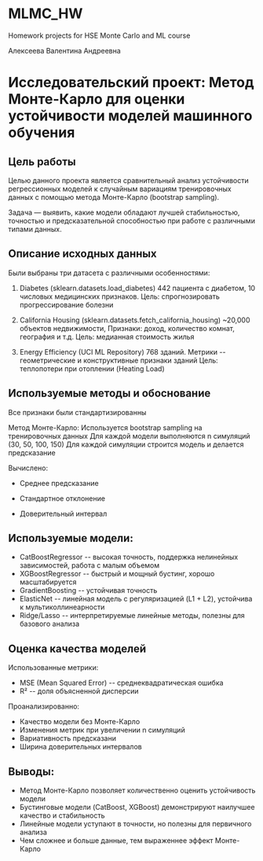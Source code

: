 # MLMC_HW
Homework projects for HSE Monte Carlo and ML course

Алексеева Валентина Андреевна


# Исследовательский проект: Метод Монте-Карло для оценки устойчивости моделей машинного обучения

## Цель работы

Целью данного проекта является сравнительный анализ устойчивости регрессионных моделей к случайным вариациям тренировочных данных с помощью метода Монте-Карло (bootstrap sampling).

Задача — выявить, какие модели обладают лучшей стабильностью, точностью и предсказательной способностью при работе с различными типами данных.

## Описание исходных данных

Были выбраны три датасета с различными особенностями:

1. Diabetes (sklearn.datasets.load_diabetes)
442 пациента с диабетом,
10 числовых медицинских признаков.
Цель: спрогнозировать прогрессирование болезни

2. California Housing (sklearn.datasets.fetch_california_housing)
~20,000 объектов недвижимости,
Признаки: доход, количество комнат, география и т.д.
Цель: медианная стоимость жилья

3. Energy Efficiency (UCI ML Repository)
768 зданий.
Метрики -- геометрические и конструктивные признаки зданий
Цель: теплопотери при отоплении (Heating Load)

## Используемые методы и обоснование

Все признаки были стандартизированны

Метод Монте-Карло:
Используется bootstrap sampling на тренировочных данных
Для каждой модели выполняются n симуляций (30, 50, 100, 150)
Для каждой симуляции строится модель и делается предсказание

Вычислено:

* Среднее предсказание

* Стандартное отклонение

* Доверительный интервал

## Используемые модели:

* CatBoostRegressor -- высокая точность, поддержка нелинейных зависимостей, работа с малым объемом
* XGBoostRegressor -- быстрый и мощный бустинг, хорошо масштабируется
* GradientBoosting -- устойчивая точность
* ElasticNet -- линейная модель с регуляризацией (L1 + L2), устойчива к мультиколлинеарности
* Ridge/Lasso -- интерпретируемые линейные методы, полезны для базового анализа

## Оценка качества моделей

Использованные метрики:

* MSE (Mean Squared Error) -- среднеквадратическая ошибка
* R² -- доля объясненной дисперсии

Проанализированно:

* Качество модели без Монте-Карло
* Изменения метрик при увеличении n симуляций
* Вариативность предсказани
* Ширина доверительных интервалов

## Выводы:

* Метод Монте-Карло позволяет количественно оценить устойчивость модели
* Бустинговые модели (CatBoost, XGBoost) демонстрируют наилучшее качество и стабильность
* Линейные модели уступают в точности, но полезны для первичного анализа
* Чем сложнее и больше данные, тем выраженнее эффект Монте-Карло

